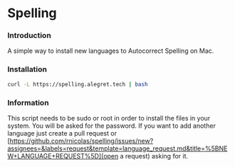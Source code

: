 # Spelling

### Introduction
A simple way to install new languages to Autocorrect Spelling on Mac.

### Installation
```sh
curl -L https://spelling.alegret.tech | bash
```

### Information

This script needs to be sudo or root in order to install the files in your system. You will be asked for the password.
If you want to add another language just create a pull request or [https://github.com/rnicolas/spelling/issues/new?assignees=&labels=request&template=language_request.md&title=%5BNEW+LANGUAGE+REQUEST%5D](open a request) asking for it.
